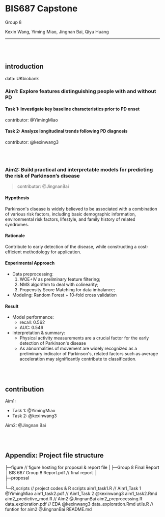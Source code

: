 # BIS687 Capstone

Group 8

Kexin Wang, Yiming Miao, Jingnan Bai, Qiyu Huang

---

<br/>

<br/>



## introduction

data: UKbiobank

### Aim1: Explore features distinguishing people with and without PD

#### Task 1: Investigate key baseline characteristics prior to PD onset

contributor: @YimingMiao

#### Task 2: Analyze longitudinal trends following PD diagnosis   

contributor: @kexinwang3

<br/>

<br/>


### Aim2: Build practical and interpretable models for predicting the risk of Parkinson’s disease

> contributor: @JingnanBai


#### Hypothesis
Parkinson's disease is widely believed to be associated with a combination of various risk factors, including basic demographic information, environmental risk factors, lifestyle, and family history of related syndromes.

#### Rationale
Contribute to early detection of the disease, while constructing a cost-efficient methodology for application.

#### Experimental Approach

- Data preprocessing:
    1) WOE+IV as preliminary feature filtering;
    2) NMS algorithm to deal with colinearity;
    3) Propensity Score Matching for data imbalance;
- Modeling: Random Forest + 10-fold cross validation

#### Result

- Model performance:
  - recall: 0.562
  - AUC: 0.546
- Interpretation & summary:
  - Physical activity measurements are a crucial factor for the early detection of Parkinson's disease
  - As abnormalities of movement are widely recognized as a preliminary indicator of Parkinson's, related factors such as average acceleration may significantly contribute to classification.

<br/>

<br/>

## contribution

Aim1:
- Task 1: @YimingMiao
- Task 2: @kexinwang3

Aim2: @Jingnan Bai

<br/>

<br/>

## Appendix: Project file structure

├─figure                                 // figure hosting for proposal & report file
|
├─Group 8 Final Report
│      BIS 687 Group 8 Report.pdf       // final report
│      
├─proposal  
│      
└─R_scripts                            // project codes & R scripts
        aim1_task1.R                   // Aim1_Task 1  @YimingMiao
        aim1_task2.pdf                 // Aim1_Task 2  @kexinwang3
        aim1_task2.Rmd                 
        aim2_predictive_mod.R          // Aim2 @JingnanBai
        aim2_preprocessing.R
        data_exploration.pdf           // EDA @kexinwang3
        data_exploration.Rmd
        utils.R                        // funtion for aim2 @JingnanBai
        README.md
